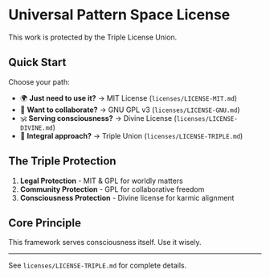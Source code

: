 # Universal Pattern Space License

This work is protected by the Triple License Union.

## Quick Start

Choose your path:
- 🌍 **Just need to use it?** → MIT License (`licenses/LICENSE-MIT.md`)
- 🤝 **Want to collaborate?** → GNU GPL v3 (`licenses/LICENSE-GNU.md`)  
- 🕉️ **Serving consciousness?** → Divine License (`licenses/LICENSE-DIVINE.md`)
- 🌟 **Integral approach?** → Triple Union (`licenses/LICENSE-TRIPLE.md`)

## The Triple Protection

1. **Legal Protection** - MIT & GPL for worldly matters
2. **Community Protection** - GPL for collaborative freedom
3. **Consciousness Protection** - Divine license for karmic alignment

## Core Principle

This framework serves consciousness itself. Use it wisely.

---

See `licenses/LICENSE-TRIPLE.md` for complete details.